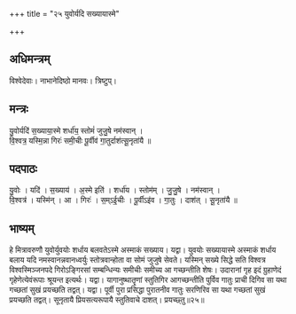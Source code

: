 +++
title = "२५ युवोर्यदि सख्यायास्मे"

+++
## अधिमन्त्रम्
विश्वेदेवाः। नाभानेदिष्ठो मानवः। त्रिष्टुप्।

## मन्त्रः
यु॒वोर्यदि॑ स॒ख्याया॒स्मे शर्धा॑य॒ स्तोमं॑ जुजु॒षे नम॑स्वान् ।  
वि॒श्वत्र॒ यस्मि॒न्ना गिरः॑ समी॒चीः पू॒र्वीव॑ गा॒तुर्दाश॑त्सू॒नृता॑यै ॥

## पदपाठः
यु॒वोः । यदि॑ । स॒ख्याय॑ । अ॒स्मे इति॑ । शर्धा॑य । स्तोम॑म् । जु॒जु॒षे । नम॑स्वान् ।  
वि॒श्वत्र॑ । यस्मि॑न् । आ । गिरः॑ । स॒म्ऽई॒चीः । पू॒र्वीऽइ॑व । गा॒तुः । दाश॑त् । सू॒नृता॑यै ॥

## भाष्यम्
हे मित्रावरुणौ युवोर्युवयोः शर्धाय बलवतेऽस्मे अस्माकं सख्याय। यद्वा। युवयोः सख्यायास्मे अस्माकं शर्धाय बलाय यदि नमस्वानन्नवानध्वर्युः स्तोत्रवान्होता वा सोमं जुजुषे सेवते। यस्मिन् सख्ये सिद्धे सति विश्वत्र विश्वस्मिञ्जनपदे गिरोऽङ्गिरसां सम्बन्धिन्यः समीचीः समीच्य आ गच्छन्तीति शेषः। उदारानां गृह इदं ग्रुहाणेदं गृहेणेत्येवंरूपाः श्रूयन्त इत्यर्थः। यद्वा। यागानुष्थातॄणां स्तुतिगिर आगच्छन्तीति पुर्विव गातुः प्राची दिगिव सा यथा गच्छतां सुखं प्रयच्छति तद्वत्। यद्वा। पूर्वी पुरा प्रसिद्धा पुरातनीव गातुः सरणिरिव सा यथा गच्छतां सुखं प्रयच्छति तद्वत्। सूनृतायै प्रियसत्यरूपायै स्तुतिवाचे दाशत्। प्रयच्छ्तु॥२५॥